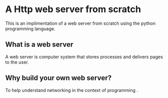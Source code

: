 # A Http web server from scratch

This is an implimentation of a web server from scratch using the python programming language.

## What is a web server

A web server is computer system that stores processes and delivers pages to the user.

## Why build your own web server?

To help understand networking in the context of programming .

